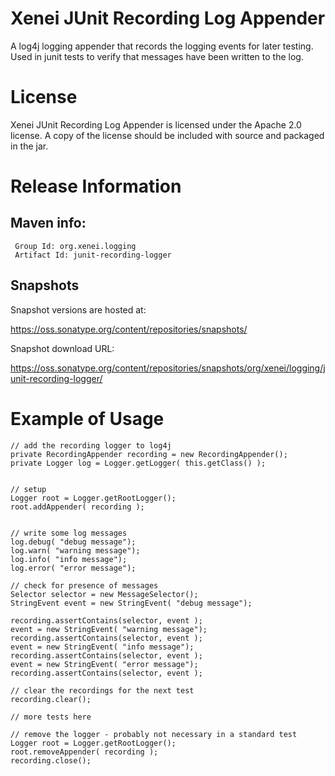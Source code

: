 # Xenei JUnit Recording Log Appender
A log4j logging appender that records the logging events for later testing. 
Used in junit tests to verify that messages have been written to the log.

# License
Xenei JUnit Recording Log Appender is licensed under the Apache 2.0 license. 
A copy of the license should be included with source and packaged in the jar.

# Release Information

## Maven info:

     Group Id: org.xenei.logging 
     Artifact Id: junit-recording-logger 
     

## Snapshots

Snapshot versions are hosted at:

https://oss.sonatype.org/content/repositories/snapshots/
 
Snapshot download URL:

https://oss.sonatype.org/content/repositories/snapshots/org/xenei/logging/junit-recording-logger/ 


# Example of Usage
    // add the recording logger to log4j
    private RecordingAppender recording = new RecordingAppender();
    private Logger log = Logger.getLogger( this.getClass() );
    
   
    // setup
    Logger root = Logger.getRootLogger();
    root.addAppender( recording );
   
   
    // write some log messages
    log.debug( "debug message");
    log.warn( "warning message");
    log.info( "info message");
    log.error( "error message");
    
    // check for presence of messages
    Selector selector = new MessageSelector();
    StringEvent event = new StringEvent( "debug message");
    
    recording.assertContains(selector, event );
    event = new StringEvent( "warning message");
    recording.assertContains(selector, event );
    event = new StringEvent( "info message");
    recording.assertContains(selector, event );
    event = new StringEvent( "error message");
    recording.assertContains(selector, event );
    
    // clear the recordings for the next test
    recording.clear();
   
    // more tests here
   
    // remove the logger - probably not necessary in a standard test
    Logger root = Logger.getRootLogger();
    root.removeAppender( recording );
    recording.close();
   
